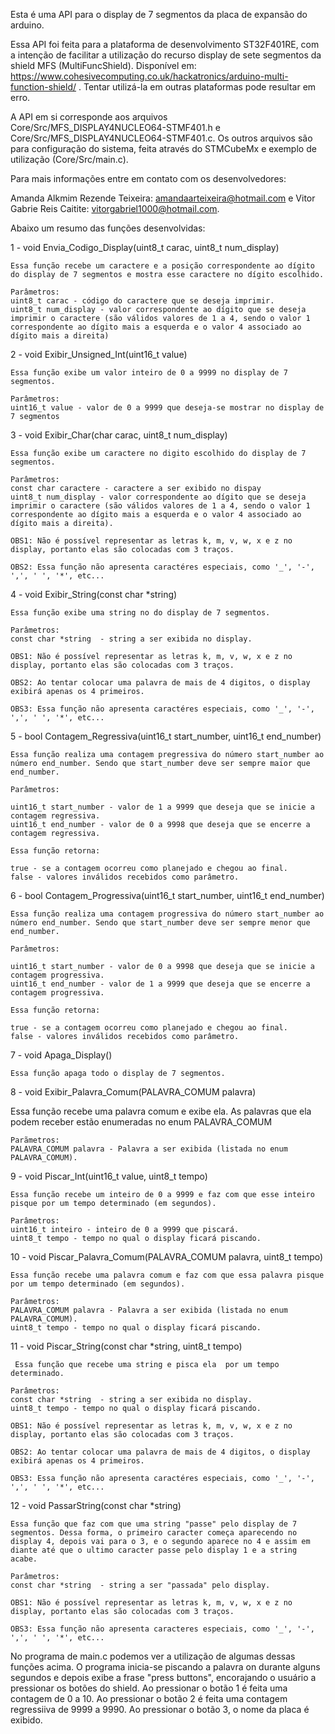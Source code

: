 Esta é uma API para o display de 7 segmentos da placa de expansão do arduino.

Essa API foi feita para a plataforma de desenvolvimento ST32F401RE, com a intenção de facilitar a utilização do recurso display de sete segmentos da shield MFS (MultiFuncShield).
Disponível em: https://www.cohesivecomputing.co.uk/hackatronics/arduino-multi-function-shield/ . Tentar utilizá-la em outras plataformas pode resultar em erro.

A API em si corresponde aos arquivos Core/Src/MFS_DISPLAY4NUCLEO64-STMF401.h e Core/Src/MFS_DISPLAY4NUCLEO64-STMF401.c. Os outros arquivos são para configuração do sistema, feita através do STMCubeMx e exemplo de utilização (Core/Src/main.c).

Para mais informações entre em contato com os desenvolvedores:

Amanda Alkmim Rezende Teixeira: amandaarteixeira@hotmail.com e Vitor Gabrie Reis Caitite: vitorgabriel1000@hotmail.com.

Abaixo um resumo das funções desenvolvidas:

1 - void Envia_Codigo_Display(uint8_t carac, uint8_t num_display)

    Essa função recebe um caractere e a posição correspondente ao dígito do	display de 7 segmentos e mostra esse caractere no dígito escolhido.

    Parâmetros:
  	uint8_t carac - código do caractere que se deseja imprimir.	
  	uint8_t num_display - valor correspondente ao dígito que se deseja imprimir	o caractere (são válidos valores de 1 a 4, sendo o valor 1 correspondente ao dígito mais a esquerda e o	valor 4 associado ao dígito mais a direita)

2 - void Exibir_Unsigned_Int(uint16_t value)

    Essa função exibe um valor inteiro de 0 a 9999 no display de 7 segmentos.	
 																			
    Parâmetros:
    uint16_t value - valor de 0 a 9999 que deseja-se mostrar no display de 7 segmentos	

3 - void Exibir_Char(char carac, uint8_t num_display)
    
    Essa função exibe um caractere no digito escolhido do display de 7 segmentos.

    Parâmetros:
  	const char caractere - caractere a ser exibido no dispay 
  	uint8_t num_display - valor correspondente ao dígito que se deseja imprimir o caractere (são válidos valores de 1 a 4, sendo o valor 1 correspondente ao dígito mais a esquerda e o valor 4 associado ao dígito mais a direita).	
  																				
  	OBS1: Não é possível representar as letras k, m, v, w, x e z no display, portanto elas são colocadas com 3 traços. 

    OBS2: Essa função não apresenta caractéres especiais, como '_', '-', ',', ' ', '*', etc...


4 - void Exibir_String(const char *string)

    Essa função exibe uma string no do display de 7 segmentos.	
 
    Parâmetros:
  	const char *string  - string a ser exibida no display.
  																				
  	OBS1: Não é possível representar as letras k, m, v, w, x e z no display, portanto elas são colocadas com 3 traços. 
  																				
  	OBS2: Ao tentar colocar uma palavra de mais de 4 digitos, o display exibirá apenas os 4 primeiros.

    OBS3: Essa função não apresenta caractéres especiais, como '_', '-', ',', ' ', '*', etc...
	
5 - bool Contagem_Regressiva(uint16_t start_number, uint16_t end_number)

    Essa função realiza uma contagem pregressiva do número start_number ao número end_number. Sendo que start_number deve ser sempre maior que end_number.

    Parâmetros:
																	
  	uint16_t start_number - valor de 1 a 9999 que deseja que se inicie a contagem regressiva.
 	uint16_t end_number - valor de 0 a 9998 que deseja que se encerre a contagem regressiva.

    Essa função retorna:
														
 	true - se a contagem ocorreu como planejado e chegou ao final.
 	false - valores inválidos recebidos como parâmetro.
		

6 - bool Contagem_Progressiva(uint16_t start_number, uint16_t end_number)

    Essa função realiza uma contagem progressiva do número start_number ao número end_number. Sendo que start_number deve ser sempre menor que end_number.

    Parâmetros:
																	
  	uint16_t start_number - valor de 0 a 9998 que deseja que se inicie a contagem progressiva.
 	uint16_t end_number - valor de 1 a 9999 que deseja que se encerre a contagem progressiva.

    Essa função retorna:
														
 	true - se a contagem ocorreu como planejado e chegou ao final.
 	false - valores inválidos recebidos como parâmetro.
		

7 - void Apaga_Display()
    
    Essa função apaga todo o display de 7 segmentos.


8 - void Exibir_Palavra_Comum(PALAVRA_COMUM palavra)
    
Essa função recebe uma palavra comum e exibe ela. As palavras que ela podem receber estão enumeradas no enum PALAVRA_COMUM

    Parãmetros:
 	PALAVRA_COMUM palavra - Palavra a ser exibida (listada no enum PALAVRA_COMUM).

9 - void Piscar_Int(uint16_t value, uint8_t tempo)

    Essa função recebe um inteiro de 0 a 9999 e faz com que esse inteiro pisque por um tempo determinado (em segundos).

    Parâmetros:
 	uint16_t inteiro - inteiro de 0 a 9999 que piscará.
    uint8_t tempo - tempo no qual o display ficará piscando.

10 - void Piscar_Palavra_Comum(PALAVRA_COMUM palavra, uint8_t tempo)

    Essa função recebe uma palavra comum e faz com que essa palavra pisque por um tempo determinado (em segundos).

    Parâmetros:
 	PALAVRA_COMUM palavra - Palavra a ser exibida (listada no enum PALAVRA_COMUM).
    uint8_t tempo - tempo no qual o display ficará piscando. 

11 - void Piscar_String(const char *string, uint8_t tempo)
    
     Essa função que recebe uma string e pisca ela	por um tempo determinado.

    Parâmetros:
  	const char *string  - string a ser exibida no display.
  	uint8_t tempo - tempo no qual o display ficará piscando. 
  																			
  	OBS1: Não é possível representar as letras k, m, v, w, x e z no display, portanto elas são colocadas com 3 traços.
  																				
  	OBS2: Ao tentar colocar uma palavra de mais de 4 digitos, o display exibirá apenas os 4 primeiros.

    OBS3: Essa função não apresenta caractéres especiais, como '_', '-', ',', ' ', '*', etc...

12 - void PassarString(const char *string) 

    Essa função que faz com que uma string "passe" pelo display de 7 segmentos. Dessa forma, o primeiro caracter começa aparecendo no display 4, depois vai para o 3, e o segundo aparece no 4 e assim em diante até que o ultimo caracter passe pelo display 1 e a string acabe.

    Parâmetros:
  	const char *string  - string a ser "passada" pelo display.
 																				
 	OBS1: Não é possível representar as letras k, m, v, w, x e z no display, portanto elas são colocadas com 3 traços. 
 																				
    OBS3: Essa função não apresenta caracteres especiais, como '_', '-', ',', ' ', '*', etc...

   


No programa de main.c podemos ver a utilização de algumas dessas funções acima. O programa inicia-se piscando a palavra on durante alguns segundos e depois exibe a
frase "press buttons", encorajando o usuário a pressionar os botões do shield. Ao pressionar o botão 1 é feita uma contagem de 0 a 10. Ao pressionar o botão 2 é feita
uma contagem regressiiva de 9999 a 9990. Ao pressionar o botão 3, o nome da placa é exibido.  
